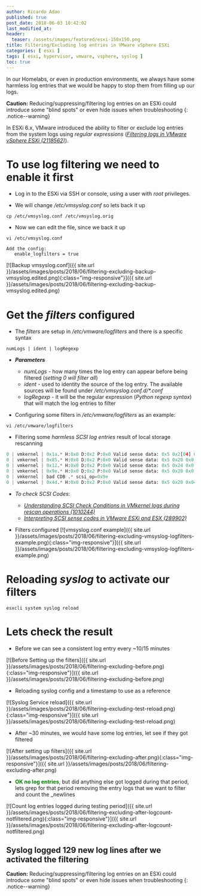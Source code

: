 ```yaml
---
author: Ricardo Adao
published: true
post_date: 2018-06-03 10:42:02
last_modified_at:
header:
  teaser: /assets/images/featured/esxi-150x150.png
title: Filtering/Excluding log entries in VMware vSphere ESXi
categories: [ esxi ]
tags: [ esxi, hypervisor, vmware, vsphere, syslog ]
toc: true
---
```

In our Homelabs, or even in production environments, we always have some harmless log entries that we would be happy to stop them from filling up our logs.

**Caution:** Reducing/suppressing/filtering log entries on an ESXi could introduce some "blind spots" or even hide issues when troubleshooting
{: .notice--warning}

In ESXi 6.x, VMware introduced the ability to filter or exclude log entries from the system logs using _regular expressions_ ([_Filtering logs in VMware vSphere ESXi (2118562)_](https://kb.vmware.com/kb/2118562)).

# To use log filtering we need to enable it first #

* Log in to the ESXi via SSH or console, using a user with _root_ privileges.

* We will change _/etc/vmsyslog.conf_ so lets back it up

```shell
cp /etc/vmsyslog.conf /etc/vmsyslog.orig
```

* Now we can edit the file, since we back it up

```shell
vi /etc/vmsyslog.conf

Add the config:
   enable_logfilters = true
```

[![Backup vmsyslog.conf]({{ site.url }}/assets/images/posts/2018/06/filtering-excluding-backup-vmsyslog.edited.png){:class="img-responsive"}]({{ site.url }}/assets/images/posts/2018/06/filtering-excluding-backup-vmsyslog.edited.png)

# Get the _filters_ configured #

* The _filters_ are setup in _/etc/vmware/logfilters_ and there is a specific syntax

```shell
numLogs | ident | logRegexp
```

* _**Parameters**_
  * _numLogs_ - how many times the log entry can appear before being filtered (_setting 0 will filter all_)
  * _ident_ - used to identity the source of the log entry. The available sources will be found under _/etc/vmsyslog.conf.d/*.conf_
  * _logRegexp_ - it will be the regular expression (_Python regexp syntax_) that will match the log entries to filter

* Configuring some filters in _/etc/vmware/logfilters_ as an example:

```shell
vi /etc/vmware/logfilters
```

* Filtering some _harmless SCSI log entries_ result of local storage rescanning

```python
0 | vmkernel | 0x1a.* H:0x0 D:0x2 P:0x0 Valid sense data: 0x5 0x2[04] 0x0
0 | vmkernel | 0x85.* H:0x0 D:0x2 P:0x0 Valid sense data: 0x5 0x20 0x0
0 | vmkernel | 0x12.* H:0x0 D:0x2 P:0x0 Valid sense data: 0x5 0x24 0x0
0 | vmkernel | 0x9e.* H:0x0 D:0x2 P:0x0 Valid sense data: 0x5 0x20 0x0
0 | vmkernel | bad CDB .* scsi_op=0x9e
0 | vmkernel | 0x4d.* H:0x0 D:0x2 P:0x0 Valid sense data: 0x5 0x20 0x0</pre>
```

* _To check SCSI Codes_:
  * [_Understanding SCSI Check Conditions in VMkernel logs during rescan operations (1010244)_](https://kb.vmware.com/kb/1010244)
  * [_Interpreting SCSI sense codes in VMware ESXi and ESX (289902)_](https://kb.vmware.com/kb/289902)

* Filters configured
  [![vmsyslog.conf example]({{ site.url }}/assets/images/posts/2018/06/filtering-excluding-vmsyslog-logfilters-example.png){:class="img-responsive"}]({{ site.url }}/assets/images/posts/2018/06/filtering-excluding-vmsyslog-logfilters-example.png)

# Reloading _syslog_ to activate our filters #

```shell
esxcli system syslog reload
```

# Lets check the result #

* Before we can see a consistent log entry every ~10/15 minutes

[![Before Setting up the filters]({{ site.url }}/assets/images/posts/2018/06/filtering-excluding-before.png){:class="img-responsive"}]({{ site.url }}/assets/images/posts/2018/06/filtering-excluding-before.png)

* Reloading syslog config and a timestamp to use as a reference

[![Syslog Service reload]({{ site.url }}/assets/images/posts/2018/06/filtering-excluding-test-reload.png){:class="img-responsive"}]({{ site.url }}/assets/images/posts/2018/06/filtering-excluding-test-reload.png)

* After ~30 minutes, we would have some log entries, let see if they got filtered

[![After setting up filters]({{ site.url }}/assets/images/posts/2018/06/filtering-excluding-after.png){:class="img-responsive"}]({{ site.url }}/assets/images/posts/2018/06/filtering-excluding-after.png)

* <span style="color: #008000;">**OK no log entries**</span>, but did anything else got logged during that period, lets grep for that period removing the entry logs that we want to filter and count the _newlines

[![Count log entries logged during testing period]({{ site.url }}/assets/images/posts/2018/06/filtering-excluding-after-logcount-notfiltered.png){:class="img-responsive"}]({{ site.url }}/assets/images/posts/2018/06/filtering-excluding-after-logcount-notfiltered.png)

## **Syslog** logged 129 new log lines after we activated the filtering ##  

**Caution:** Reducing/suppressing/filtering log entries on an ESXi could introduce some "blind spots" or even hide issues when troubleshooting
{: .notice--warning}